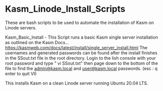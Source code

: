 # Kasm_Linode_Install_Scripts
These are bash scripts to be used to automate the installation of Kasm on Linode servers.


Kasm_Basic_Install - 
 This Script runs a basic Kasm single server installation as outlined on the Kasm Docs...
 https://kasmweb.com/docs/latest/install/single_server_install.html
 The usernames and generated passwords can be found after the install finishes in the
 SSout.txt file in the root directory. Login to the lish console with your root password
 and type " vi SSout.txt" then page down to the bottom of the file to find the admin@kasm.local
 and user@kasm.local passwords. (esc : q enter to quit VI)

This installs Kasm on a clean Linode server running Ubuntu 20.04 LTS. 
